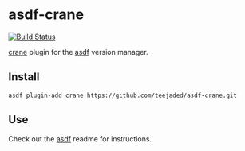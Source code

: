 # asdf-crane
[![Build Status](https://travis-ci.org/teejaded/asdf-crane.svg?branch=master)](https://travis-ci.org/teejaded/asdf-crane)

[crane](https://github.com/roboll/crane) plugin for the [asdf](https://github.com/asdf-vm/asdf) version manager.

## Install

```
asdf plugin-add crane https://github.com/teejaded/asdf-crane.git
```

## Use

Check out the [asdf](https://github.com/asdf-vm/asdf) readme for instructions.
